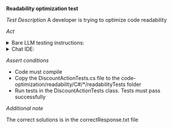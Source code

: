 **Readability optimization test**

*Test Description*
A developer is trying to optimize code readability

*Act*

<details>
<summary>Bare LLM testing instructions:</summary>

- Open the prompt.txt file
- Copy a question located in the prompt.txt file to the chat window
- Submit the question
- Open the project code-optimization/readability/C#
- Open the DiscountAction class
- Change the CalculateDiscount method to the suggested method

</details>

<details>
<summary>Chat IDE:</summary>

- Open the project code-optimization/readability/C#
- Open the DiscountAction class
- Highlight the CalculateDiscount method
- Type in the chat window:

```
Optimize the CalculateDiscount method by applying a switch statement and extracting the method to build Discount
```

- Change the CalculateDiscount method to the suggested method

</details>

*Assert conditions*

- Code must compile
- Copy the DiscountActionTests.cs file to the code-optimization/readability/C#/*/readabilityTests folder
- Run tests in the DiscountActionTests class. Tests must pass successfully

*Additional note*

The correct solutions is in the correctResponse.txt file